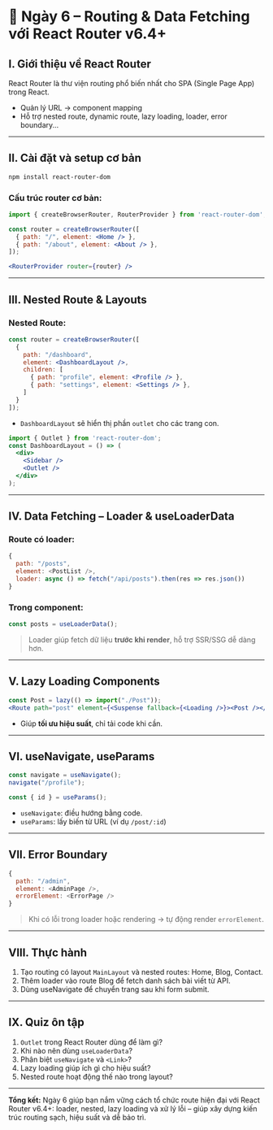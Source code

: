 
# 📘 Ngày 6 – Routing & Data Fetching với React Router v6.4+

## I. Giới thiệu về React Router

React Router là thư viện routing phổ biến nhất cho SPA (Single Page App) trong React.

- Quản lý URL → component mapping
- Hỗ trợ nested route, dynamic route, lazy loading, loader, error boundary...

---

## II. Cài đặt và setup cơ bản

```bash
npm install react-router-dom
```

### Cấu trúc router cơ bản:
```jsx
import { createBrowserRouter, RouterProvider } from 'react-router-dom';

const router = createBrowserRouter([
  { path: "/", element: <Home /> },
  { path: "/about", element: <About /> },
]);

<RouterProvider router={router} />
```

---

## III. Nested Route & Layouts

### Nested Route:
```jsx
const router = createBrowserRouter([
  {
    path: "/dashboard",
    element: <DashboardLayout />,
    children: [
      { path: "profile", element: <Profile /> },
      { path: "settings", element: <Settings /> },
    ]
  }
]);
```

- `DashboardLayout` sẽ hiển thị phần `outlet` cho các trang con.

```jsx
import { Outlet } from 'react-router-dom';
const DashboardLayout = () => (
  <div>
    <Sidebar />
    <Outlet />
  </div>
);
```

---

## IV. Data Fetching – Loader & useLoaderData

### Route có loader:
```js
{
  path: "/posts",
  element: <PostList />,
  loader: async () => fetch("/api/posts").then(res => res.json())
}
```

### Trong component:
```jsx
const posts = useLoaderData();
```

> Loader giúp fetch dữ liệu **trước khi render**, hỗ trợ SSR/SSG dễ dàng hơn.

---

## V. Lazy Loading Components

```jsx
const Post = lazy(() => import("./Post"));
<Route path="post" element={<Suspense fallback={<Loading />}><Post /></Suspense>} />
```

- Giúp **tối ưu hiệu suất**, chỉ tải code khi cần.

---

## VI. useNavigate, useParams

```jsx
const navigate = useNavigate();
navigate("/profile");

const { id } = useParams();
```

- `useNavigate`: điều hướng bằng code.
- `useParams`: lấy biến từ URL (ví dụ `/post/:id`)

---

## VII. Error Boundary

```js
{
  path: "/admin",
  element: <AdminPage />,
  errorElement: <ErrorPage />
}
```

> Khi có lỗi trong loader hoặc rendering → tự động render `errorElement`.

---

## VIII. Thực hành

1. Tạo routing có layout `MainLayout` và nested routes: Home, Blog, Contact.
2. Thêm loader vào route Blog để fetch danh sách bài viết từ API.
3. Dùng useNavigate để chuyển trang sau khi form submit.

---

## IX. Quiz ôn tập

1. `Outlet` trong React Router dùng để làm gì?
2. Khi nào nên dùng `useLoaderData`?
3. Phân biệt `useNavigate` và `<Link>`?
4. Lazy loading giúp ích gì cho hiệu suất?
5. Nested route hoạt động thế nào trong layout?

---

**Tổng kết:** Ngày 6 giúp bạn nắm vững cách tổ chức route hiện đại với React Router v6.4+: loader, nested, lazy loading và xử lý lỗi – giúp xây dựng kiến trúc routing sạch, hiệu suất và dễ bảo trì.
